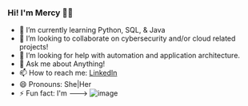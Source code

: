 ### Hi! I'm Mercy 👋🏾


- 🌱 I’m currently learning Python, SQL, & Java
- 👯 I’m looking to collaborate on cybersecurity and/or cloud related projects!
- 🤔 I’m looking for help with automation and application architecture.
- 💬 Ask me about Anything!
- 📫 How to reach me: [LinkedIn](https://linkedin.com/in/mercybaffour)
- 😄 Pronouns: She|Her
- ⚡ Fun fact: I'm ---> ![image](https://user-images.githubusercontent.com/16559895/120350116-ae667800-c2cc-11eb-8886-1f701a9ee6c1.png)





